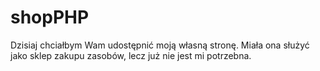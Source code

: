 # shopPHP
Dzisiaj chciałbym Wam udostępnić moją własną stronę. Miała ona służyć jako sklep zakupu zasobów, lecz już nie jest mi potrzebna. 
